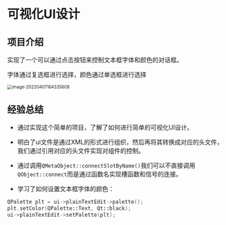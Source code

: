 # 可视化UI设计

## 项目介绍

实现了一个可以通过点击按钮来控制文本框字体和颜色的对话框。

字体通过复选框进行选择，颜色通过单选框进行选择

<img src="/home/edward/.config/Typora/typora-user-images/image-20220407164335608.png" alt="image-20220407164335608" style="zoom:70%;" />

## 经验总结

- 通过实现这个简单的项目，了解了如何进行简单的可视化UI设计。

- 明白了ui文件是通过XML的形式进行组织，然后再将其转换成对应的头文件，我们通过引用对应的头文件实现对组件的控制。

- 通过调用`QMetaObject::connectSlotByName()`我们可以不直接调用`QObject::connect`而是通过函数名实现槽函数和信号的连接。

- 学习了如何设置文本框字体的颜色：

```cpp
QPalette plt = ui->plainTextEdit->palette();
plt.setColor(QPalette::Text, Qt::black);
ui->plainTextEdit->setPalette(plt);
```

